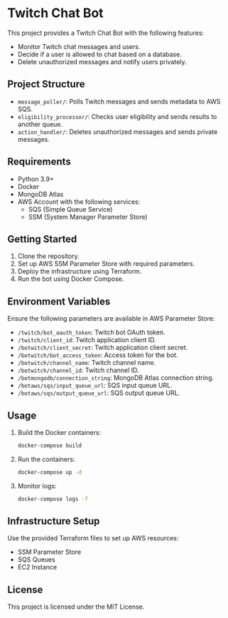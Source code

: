 
# Twitch Chat Bot

This project provides a Twitch Chat Bot with the following features:

- Monitor Twitch chat messages and users.
- Decide if a user is allowed to chat based on a database.
- Delete unauthorized messages and notify users privately.

## Project Structure

- `message_poller/`: Polls Twitch messages and sends metadata to AWS SQS.
- `eligibility_processor/`: Checks user eligibility and sends results to another queue.
- `action_handler/`: Deletes unauthorized messages and sends private messages.

## Requirements

- Python 3.9+
- Docker
- MongoDB Atlas
- AWS Account with the following services:
  - SQS (Simple Queue Service)
  - SSM (System Manager Parameter Store)

## Getting Started

1. Clone the repository.
2. Set up AWS SSM Parameter Store with required parameters.
3. Deploy the infrastructure using Terraform.
4. Run the bot using Docker Compose.

## Environment Variables

Ensure the following parameters are available in AWS Parameter Store:

- `/twitch/bot_oauth_token`: Twitch bot OAuth token.
- `/twitch/client_id`: Twitch application client ID.
- `/botwitch/client_secret`: Twitch application client secret.
- `/botwitch/bot_access_token`: Access token for the bot.
- `/botwitch/channel_name`: Twitch channel name.
- `/botwitch/channel_id`: Twitch channel ID.
- `/botmongodb/connection_string`: MongoDB Atlas connection string.
- `/botaws/sqs/input_queue_url`: SQS input queue URL.
- `/botaws/sqs/output_queue_url`: SQS output queue URL.

## Usage

1. Build the Docker containers:
   ```bash
   docker-compose build
   ```

2. Run the containers:
   ```bash
   docker-compose up -d
   ```

3. Monitor logs:
   ```bash
   docker-compose logs -f
   ```

## Infrastructure Setup

Use the provided Terraform files to set up AWS resources:

- SSM Parameter Store
- SQS Queues
- EC2 Instance

## License

This project is licensed under the MIT License.
